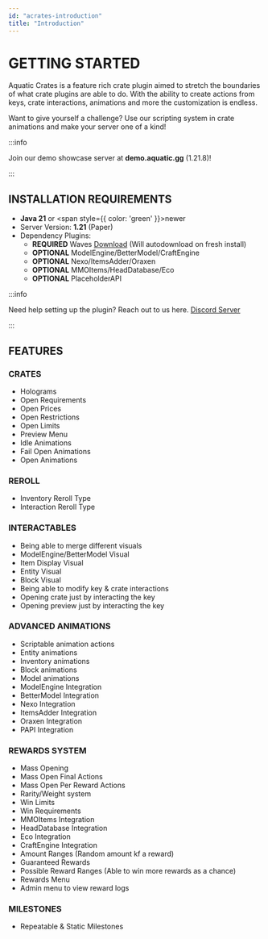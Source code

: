 ```yaml
---
id: "acrates-introduction"
title: "Introduction"
---
```

# GETTING STARTED
Aquatic Crates is a feature rich crate plugin aimed to stretch the boundaries of what crate plugins are able to do. With the ability to create actions from keys, crate interactions, animations and more the customization is endless. 

Want to give yourself a challenge? Use our scripting system in crate animations and make your server one of a kind!

:::info

Join our demo showcase server at **demo.aquatic.gg** (1.21.8)!

:::

## INSTALLATION REQUIREMENTS
- **Java 21** or <span style={{ color: 'green' }}>newer</span>
- Server Version: **1.21** (Paper)
- Dependency Plugins:
  - <Highlight color="red">**REQUIRED**</Highlight> Waves [Download](https://www.spigotmc.org/resources/waves-core-of-aquatic-plugins.119819/) (Will autodownload on fresh install) 
  - <Highlight color="#213b47">**OPTIONAL**</Highlight> ModelEngine/BetterModel/CraftEngine
  - <Highlight color="#213b47">**OPTIONAL**</Highlight> Nexo/ItemsAdder/Oraxen
  - <Highlight color="#213b47">**OPTIONAL**</Highlight> MMOItems/HeadDatabase/Eco
  - <Highlight color="#213b47">**OPTIONAL**</Highlight> PlaceholderAPI

:::info

Need help setting up the plugin? Reach out to us here. [Discord Server](https://discord.aquatic.gg)

:::

## FEATURES

### CRATES
  - Holograms
  - Open Requirements
  - Open Prices
  - Open Restrictions
  - Open Limits
  - Preview Menu
  - Idle Animations
  - Fail Open Animations
  - Open Animations

### REROLL
  - Inventory Reroll Type
  - Interaction Reroll Type

### INTERACTABLES
  - Being able to merge different visuals
  - ModelEngine/BetterModel Visual
  - Item Display Visual
  - Entity Visual
  - Block Visual
  - Being able to modify key & crate interactions
  - Opening crate just by interacting the key
  - Opening preview just by interacting the key

### ADVANCED ANIMATIONS
  - Scriptable animation actions
  - Entity animations
  - Inventory animations
  - Block animations
  - Model animations
  - ModelEngine Integration
  - BetterModel Integration
  - Nexo Integration
  - ItemsAdder Integration
  - Oraxen Integration
  - PAPI Integration

### REWARDS SYSTEM
  - Mass Opening
  - Mass Open Final Actions
  - Mass Open Per Reward Actions
  - Rarity/Weight system
  - Win Limits
  - Win Requirements
  - MMOItems Integration
  - HeadDatabase Integration
  - Eco Integration
  - CraftEngine Integration
  - Amount Ranges (Random amount kf a reward)
  - Guaranteed Rewards
  - Possible Reward Ranges (Able to win more rewards as a chance)
  - Rewards Menu
  - Admin menu to view reward logs
    
### MILESTONES
  - Repeatable & Static Milestones
